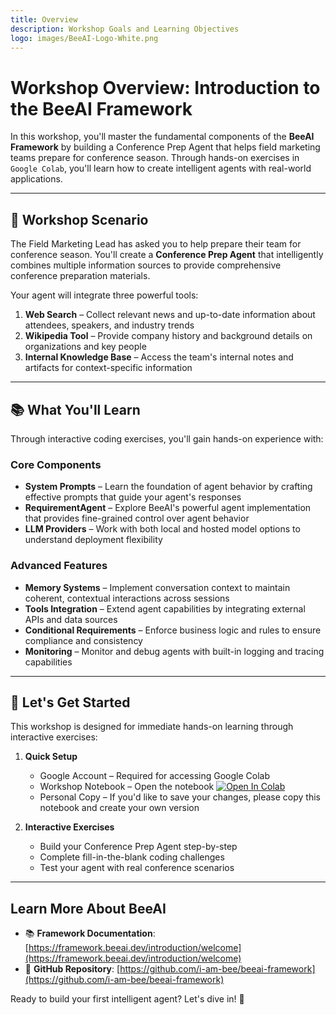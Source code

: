 ```yaml
---
title: Overview
description: Workshop Goals and Learning Objectives
logo: images/BeeAI-Logo-White.png
---
```


# Workshop Overview: Introduction to the BeeAI Framework

In this workshop, you'll master the fundamental components of the **BeeAI Framework** by building a Conference Prep Agent that helps field marketing teams prepare for conference season. Through hands-on exercises in `Google Colab`, you'll learn how to create intelligent agents with real-world applications.

<hr>

## 🎯 Workshop Scenario

The Field Marketing Lead has asked you to help prepare their team for conference season. You'll create a **Conference Prep Agent** that intelligently combines multiple information sources to provide comprehensive conference preparation materials.

Your agent will integrate three powerful tools:

1. **Web Search** – Collect relevant news and up-to-date information about attendees, speakers, and industry trends
2. **Wikipedia Tool** – Provide company history and background details on organizations and key people
3. **Internal Knowledge Base** – Access the team's internal notes and artifacts for context-specific information

<hr>

## 📚 What You'll Learn

Through interactive coding exercises, you'll gain hands-on experience with:

### Core Components

- **System Prompts** – Learn the foundation of agent behavior by crafting effective prompts that guide your agent's responses
- **RequirementAgent** – Explore BeeAI's powerful agent implementation that provides fine-grained control over agent behavior
- **LLM Providers** – Work with both local and hosted model options to understand deployment flexibility

### Advanced Features

- **Memory Systems** – Implement conversation context to maintain coherent, contextual interactions across sessions
- **Tools Integration** – Extend agent capabilities by integrating external APIs and data sources
- **Conditional Requirements** – Enforce business logic and rules to ensure compliance and consistency
- **Monitoring** – Monitor and debug agents with built-in logging and tracing capabilities

<hr>

## 🚀 Let's Get Started

This workshop is designed for immediate hands-on learning through interactive exercises:

1. **Quick Setup**
   - Google Account – Required for accessing Google Colab
   - Workshop Notebook – Open the notebook <a target="_blank" rel="noopener noreferrer" href="https://colab.research.google.com/github/IBM/beeai-workshop/blob/main/intro_beeai_framework/beeai_framework_workshop_conference_agent.ipynb"><img src="https://colab.research.google.com/assets/colab-badge.svg" alt="Open In Colab"/></a>
   - Personal Copy – If you'd like to save your changes, please copy this notebook and create your own version

2. **Interactive Exercises**
   - Build your Conference Prep Agent step-by-step
   - Complete fill-in-the-blank coding challenges
   - Test your agent with real conference scenarios

<hr>

## Learn More About BeeAI

- 📚 **Framework Documentation**: [https://framework.beeai.dev/introduction/welcome](https://framework.beeai.dev/introduction/welcome)
- 🧠 **GitHub Repository**: [https://github.com/i-am-bee/beeai-framework](https://github.com/i-am-bee/beeai-framework)

Ready to build your first intelligent agent? Let's dive in! 🐝
